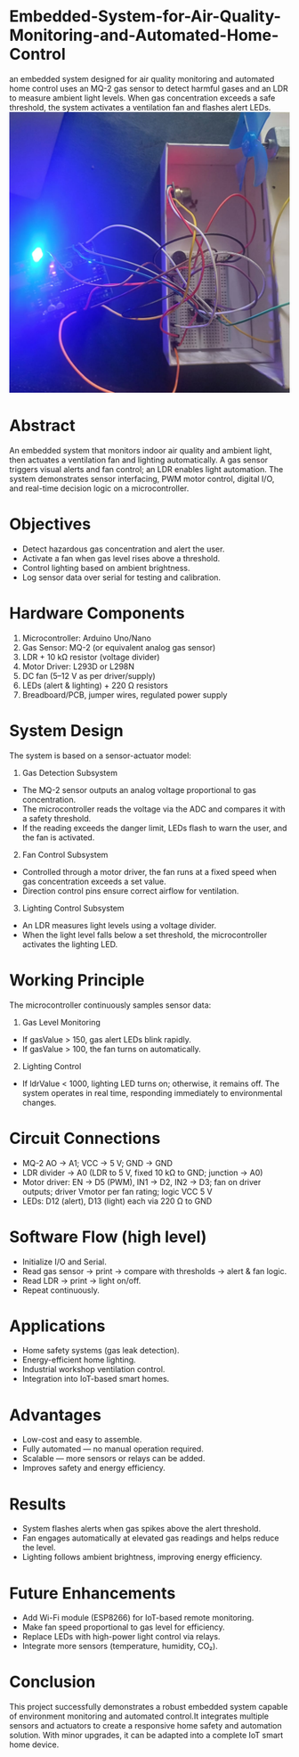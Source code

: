 # Embedded-System-for-Air-Quality-Monitoring-and-Automated-Home-Control
an embedded system designed for air quality monitoring and automated home control uses an MQ-2 gas sensor to detect harmful gases and an LDR to measure ambient light levels. When gas concentration exceeds a safe threshold, the system activates a ventilation fan and flashes alert LEDs.
 ![image_alt](https://github.com/ankesha777/Embedded-System-for-Air-Quality-Monitoring-and-Automated-Home-Control/blob/7074ff11375857cac156d471f5273b6102a79732/Image.jpg)

# Abstract
An embedded system that monitors indoor air quality and ambient light, then actuates a ventilation fan and lighting automatically. A gas sensor triggers visual alerts and fan control; an LDR enables light automation. The system demonstrates sensor interfacing, PWM motor control, digital I/O, and real-time decision logic on a microcontroller.

# Objectives
- Detect hazardous gas concentration and alert the user.
- Activate a fan when gas level rises above a threshold.
- Control lighting based on ambient brightness.
- Log sensor data over serial for testing and calibration.

# Hardware Components
1. Microcontroller: Arduino Uno/Nano
2. Gas Sensor: MQ-2 (or equivalent analog gas sensor)
3. LDR + 10 kΩ resistor (voltage divider)
4. Motor Driver: L293D or L298N
5. DC fan (5–12 V as per driver/supply)
6. LEDs (alert & lighting) + 220 Ω resistors
7. Breadboard/PCB, jumper wires, regulated power supply

# System Design
The system is based on a sensor-actuator model:
1. Gas Detection Subsystem
- The MQ-2 sensor outputs an analog voltage proportional to gas concentration.
- The microcontroller reads the voltage via the ADC and compares it with a safety threshold.
- If the reading exceeds the danger limit, LEDs flash to warn the user, and the fan is activated.

2. Fan Control Subsystem
- Controlled through a motor driver, the fan runs at a fixed speed when gas concentration exceeds a set value.
- Direction control pins ensure correct airflow for ventilation.

3. Lighting Control Subsystem
- An LDR measures light levels using a voltage divider.
- When the light level falls below a set threshold, the microcontroller activates the lighting LED.

# Working Principle
The microcontroller continuously samples sensor data:
1. Gas Level Monitoring
- If gasValue > 150, gas alert LEDs blink rapidly.
- If gasValue > 100, the fan turns on automatically.
2. Lighting Control
- If ldrValue < 1000, lighting LED turns on; otherwise, it remains off.
The system operates in real time, responding immediately to environmental changes.
  
# Circuit Connections 
- MQ-2 AO → A1; VCC → 5 V; GND → GND
- LDR divider → A0 (LDR to 5 V, fixed 10 kΩ to GND; junction → A0)
- Motor driver: EN → D5 (PWM), IN1 → D2, IN2 → D3; fan on driver outputs; driver Vmotor per fan rating; logic VCC 5 V
- LEDs: D12 (alert), D13 (light) each via 220 Ω to GND

# Software Flow (high level)
- Initialize I/O and Serial.
- Read gas sensor → print → compare with thresholds → alert & fan logic.
- Read LDR → print → light on/off.
- Repeat continuously.

# Applications
- Home safety systems (gas leak detection).
- Energy-efficient home lighting.
- Industrial workshop ventilation control.
- Integration into IoT-based smart homes.

# Advantages
- Low-cost and easy to assemble.
- Fully automated — no manual operation required.
- Scalable — more sensors or relays can be added.
- Improves safety and energy efficiency.

# Results
- System flashes alerts when gas spikes above the alert threshold.
- Fan engages automatically at elevated gas readings and helps reduce the level.
- Lighting follows ambient brightness, improving energy efficiency.

# Future Enhancements
- Add Wi-Fi module (ESP8266) for IoT-based remote monitoring.
- Make fan speed proportional to gas level for efficiency.
- Replace LEDs with high-power light control via relays.
- Integrate more sensors (temperature, humidity, CO₂).

# Conclusion
This project successfully demonstrates a robust embedded system capable of environment monitoring and automated control.It integrates multiple sensors and actuators to create a responsive home safety and automation solution. With minor upgrades, it can be adapted into a complete IoT smart home device.
